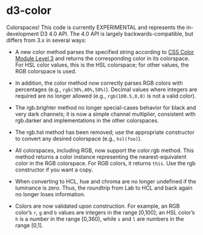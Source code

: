 # d3-color

Colorspaces! This code is currently EXPERIMENTAL and represents the in-development D3 4.0 API. The 4.0 API is largely backwards-compatible, but differs from 3.x in several ways:

* A new color method parses the specified string according to [CSS Color Module Level 3](http://www.w3.org/TR/css3-color/#colorunits) and returns the corresponding color in its colorspace. For HSL color values, this is the HSL colorspace; for other values, the RGB colorspace is used.

* In addition, the color method now correctly parses RGB colors with percentages (e.g., `rgb(30%,40%,50%)`). Decimal values where integers are required are no longer allowed (e.g., `rgb(100.5,0,0)` is not a valid color).

* The rgb.brighter method no longer special-cases behavior for black and very dark channels; it is now a simple channel multiplier, consistent with rgb.darker and implementations in the other colorspaces.

* The rgb.hsl method has been removed; use the appropriate constructor to convert any desired colorspace (e.g., `hsl(foo)`).

* All colorspaces, including RGB, now support the color.rgb method. This method returns a color instance representing the nearest-equivalent color in the RGB colorspace. For RGB colors, it returns `this`. Use the rgb constructor if you want a copy.

* When converting to HCL, hue and chroma are no longer undefined if the luminance is zero. Thus, the roundtrip from Lab to HCL and back again no longer loses information.

* Colors are now validated upon construction. For example, an RGB color’s `r`, `g` and `b` values are integers in the range [0,100]; an HSL color’s `h` is a number in the range [0,360), while `s` and `l` are numbers in the range [0,1].
